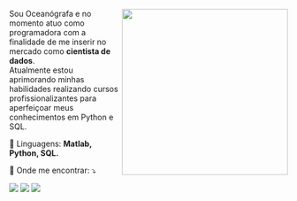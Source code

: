 <p align="right"> 
<img align="right" width="300" src="https://i.pinimg.com/originals/16/69/e5/1669e57761ccc67fa5e31a09a54764d0.gif" />

<p align="left"> 
  Sou Oceanógrafa e no momento atuo como programadora com a finalidade de me inserir no mercado como <strong>cientista de dados</strong>.<br> 
  Atualmente estou aprimorando minhas habilidades realizando cursos profissionalizantes para aperfeiçoar meus conhecimentos em Python e SQL.
</p>

<p align="left">
  🌷 Linguagens: <strong>Matlab, Python, SQL.</strong>
</p>

<p align="left">
  💌 Onde me encontrar: ⤵️
</p>
  
<p align="left">
  <a href="#" alt="gmail">
 <a href="https://mail.google.com/mail/u/biahabdon1@gmail.com" target-"_blank"><img src="https://img.shields.io/badge/-Gmail-FF0000?style=flat-square&labelColor=FF0000&logo=gmail&logoColor=white&link=https://mail.google.com/mail/u/biahabdon1@gmail.com" /></a>

  <a href="#" alt="linkedin">
  <a href="https://www.linkedin.com/in/beatriz-abdon/" target-"_blank"><img src="https://img.shields.io/badge/-Linkedin-0e76a8?style=flat-square&logo=Linkedin&logoColor=white&link=https://www.linkedin.com/in/beatriz-abdon/" /></a>

  <a href="#" alt="gmail">
    <a href="https://www.instagram.com/beatrizabdon/" target-"_blank"><img src="https://img.shields.io/badge/-Instagram-DF0174?style=flat-square&labelColor=DF0174&logo=instagram&logoColor=white&link=https://www.instagram.com/beatrizabdon/"/></a>
</p>  

